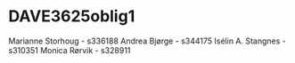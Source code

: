# DAVE3625oblig1

Marianne Storhoug - s336188 
Andrea Bjørge - s344175 
Isélin A. Stangnes - s310351 
Monica Rørvik - s328911
